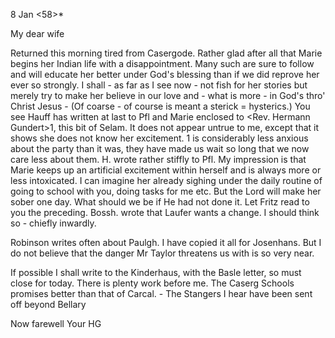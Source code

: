  8 Jan <58>*

My dear wife

Returned this morning tired from Casergode. Rather glad after all that Marie begins her Indian life with a disappointment. Many such are sure to follow and will educate her better under God's blessing than if we did reprove her ever so strongly. I shall - as far as I see now - not fish for her stories but merely try to make her believe in our love and - what is more - in God's thro' Christ Jesus - (Of coarse - of course is meant a sterick = hysterics.) You see Hauff has written at last to Pfl and Marie enclosed to <Rev. Hermann Gundert>1, this bit of Selam. It does not appear untrue to me, except that it shows she does not know her excitement. <Mangalur>1 is considerably less anxious about the party than it was, they have made us wait so long that we now care less about them. H. wrote rather stiffly to Pfl. My impression is that Marie keeps up an artificial excitement within herself and is always more or less intoxicated. I can imagine her already sighing under the daily routine of going to school with you, doing tasks for me etc. But the Lord will make her sober one day. What should we be if He had not done it. Let Fritz read to you the preceding. 
Bossh. wrote that Laufer wants a change. I should think so - chiefly inwardly.

Robinson writes often about Paulgh. I have copied it all for Josenhans. But I do not believe that the danger Mr Taylor threatens us with is so very near.

If possible I shall write to the Kinderhaus, with the Basle letter, so must close for today. There is plenty work before me. The Caserg Schools promises better than that of Carcal. - The Stangers I hear have been sent off beyond Bellary

Now farewell
 Your HG

